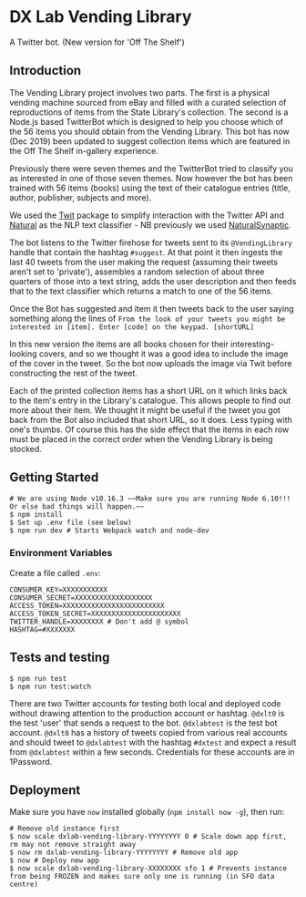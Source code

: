 # DX Lab Vending Library

A Twitter bot. (New version for 'Off The Shelf')

## Introduction

The Vending Library project involves two parts. The first is a physical vending machine sourced from eBay and filled with a curated selection of reproductions of items from the State Library's collection. The second is a Node.js based TwitterBot which is designed to help you choose which of the 56 items you should obtain from the Vending Library. This bot has now (Dec 2019) been updated to suggest collection items which are featured in the Off The Shelf in-gallery experience.

Previously there were seven themes and the TwitterBot tried to classify you as interested in one of those seven themes. Now however the bot has been trained with 56 items (books) using the text of their catalogue entries (title, author, publisher, subjects and more).

We used the [Twit](https://www.npmjs.com/package/twit) package to simplify interaction with the Twitter API and [Natural](https://www.npmjs.com/package/natural) as the NLP text classifier - NB previously we used [NaturalSynaptic](https://www.npmjs.com/package/natural-synaptic).

The bot listens to the Twitter firehose for tweets sent to its `@VendingLibrary` handle that contain the hashtag `#suggest`. At that point it then ingests the last 40 tweets from the user making the request (assuming their tweets aren't set to 'private'), assembles a random selection of about three quarters of those into a text string, adds the user description and then feeds that to the text classifier which returns a match to one of the 56 items.

Once the Bot has suggested and item it then tweets back to the user saying something along the lines of `From the look of your tweets you might be interested in [item]. Enter [code] on the keypad. [shortURL]`

In this new version the items are all books chosen for their interesting-looking covers, and so we thought it was a good idea to include the image of the cover in the tweet. So the bot now uploads the image via Twit before constructing the rest of the tweet.

Each of the printed collection items has a short URL on it which links back to the item's entry in the Library's catalogue. This allows people to find out more about their item. We thought it might be useful if the tweet you got back from the Bot also included that short URL, so it does. Less typing with one's thumbs. Of course this has the side effect that the items in each row must be placed in the correct order when the Vending Library is being stocked.

## Getting Started

```
# We are using Node v10.16.3 ~~Make sure you are running Node 6.10!!! Or else bad things will happen.~~
$ npm install
$ Set up .env file (see below)
$ npm run dev # Starts Webpack watch and node-dev
```

### Environment Variables

Create a file called `.env`:

```
CONSUMER_KEY=XXXXXXXXXXX
CONSUMER_SECRET=XXXXXXXXXXXXXXXXXXX
ACCESS_TOKEN=XXXXXXXXXXXXXXXXXXXXXXXXX
ACCESS_TOKEN_SECRET=XXXXXXXXXXXXXXXXXXXXXX
TWITTER_HANDLE=XXXXXXXX # Don't add @ symbol
HASHTAG=#XXXXXXX
```

## Tests and testing

```
$ npm run test
$ npm run test:watch
```

There are two Twitter accounts for testing both local and deployed code without drawing attention to the production account or hashtag.
`@dxlt0` is the test 'user' that sends a request to the bot. `@dxlabtest` is the test bot account.
`@dxlt0` has a history of tweets copied from various real accounts and should tweet to `@dxlabtest` with the hashtag `#dxtest` and expect a result from `@dxlabtest` within a few seconds. Credentials for these accounts are in 1Password.

## Deployment

Make sure you have `now` installed globally (`npm install now -g`), then run:

```
# Remove old instance first
$ now scale dxlab-vending-library-YYYYYYYY 0 # Scale down app first, rm may not remove straight away
$ now rm dxlab-vending-library-YYYYYYYY # Remove old app
$ now # Deploy new app
$ now scale dxlab-vending-library-XXXXXXXX sfo 1 # Prevents instance from being FROZEN and makes sure only one is running (in SFO data centre)
```
